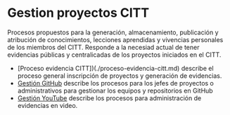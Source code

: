# Gestion proyectos CITT
Procesos propuestos para la generación, almacenamiento, publicación y atribución de conocimientos, lecciones aprendidas y vivencias personales de los miembros del CITT.
Responde a la necesiad actual de tener evidencias públicas y centralicadas de los proyectos iniciados en el CITT.

* [Proceso evidencia CITT])(./proceso-evidencia-citt.md) describe el proceso general inscripción de proyectos y generación de evidencias.
* [Gestión GitHub](./gestion-github.md) describe los procesos para los jefes de proyectos o administrativos para gestionar los equipos y repositorios en GitHub
* [Gestión YouTube](./gestion-youtube.md) describe los procesos para administración de evidencias en video.
